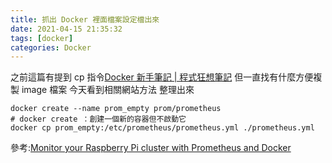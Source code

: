 ```yaml
---
title: 抓出 Docker 裡面檔案設定檔出來
date: 2021-04-15 21:35:32
tags: [docker]
categories: Docker
---
```


之前這篇有提到 cp 指令[Docker 新手筆記 | 程式狂想筆記](https://malagege.github.io/blog/2017/08/20/logdown/2017-08-20-2201711/)
但一直找有什麼方便複製 image 檔案
今天看到相關網站方法
整理出來

<!--more-->

```bash=
docker create --name prom_empty prom/prometheus
# docker create ：創建一個新的容器但不啟動它
docker cp prom_empty:/etc/prometheus/prometheus.yml ./prometheus.yml
```
參考:[Monitor your Raspberry Pi cluster with Prometheus and Docker](https://blog.alexellis.io/prometheus-nodeexporter-rpi/)

